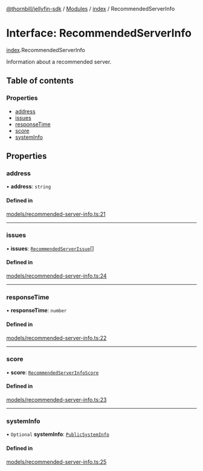 [@thornbill/jellyfin-sdk](../README.md) / [Modules](../modules.md) / [index](../modules/index.md) / RecommendedServerInfo

# Interface: RecommendedServerInfo

[index](../modules/index.md).RecommendedServerInfo

Information about a recommended server.

## Table of contents

### Properties

- [address](index.RecommendedServerInfo.md#address)
- [issues](index.RecommendedServerInfo.md#issues)
- [responseTime](index.RecommendedServerInfo.md#responsetime)
- [score](index.RecommendedServerInfo.md#score)
- [systemInfo](index.RecommendedServerInfo.md#systeminfo)

## Properties

### address

• **address**: `string`

#### Defined in

[models/recommended-server-info.ts:21](https://github.com/jellyfin/jellyfin-sdk-typescript/blob/7402732/src/models/recommended-server-info.ts#L21)

___

### issues

• **issues**: [`RecommendedServerIssue`](../classes/index.RecommendedServerIssue.md)[]

#### Defined in

[models/recommended-server-info.ts:24](https://github.com/jellyfin/jellyfin-sdk-typescript/blob/7402732/src/models/recommended-server-info.ts#L24)

___

### responseTime

• **responseTime**: `number`

#### Defined in

[models/recommended-server-info.ts:22](https://github.com/jellyfin/jellyfin-sdk-typescript/blob/7402732/src/models/recommended-server-info.ts#L22)

___

### score

• **score**: [`RecommendedServerInfoScore`](../enums/index.RecommendedServerInfoScore.md)

#### Defined in

[models/recommended-server-info.ts:23](https://github.com/jellyfin/jellyfin-sdk-typescript/blob/7402732/src/models/recommended-server-info.ts#L23)

___

### systemInfo

• `Optional` **systemInfo**: [`PublicSystemInfo`](generated_client.PublicSystemInfo.md)

#### Defined in

[models/recommended-server-info.ts:25](https://github.com/jellyfin/jellyfin-sdk-typescript/blob/7402732/src/models/recommended-server-info.ts#L25)
